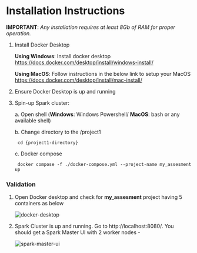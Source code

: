 # Installation Instructions
 

**IMPORTANT**: *Any installation requires at least 8Gb of RAM for proper operation.*

1. Install Docker Desktop

	  **Using Windows**: Install docker desktop https://docs.docker.com/desktop/install/windows-install/
	
	  **Using MacOS**: Follow instructions in the below link to setup your MacOS https://docs.docker.com/desktop/install/mac-install/ 
	  
2. Ensure Docker Desktop is up and running

3. Spin-up Spark cluster: 
	
	a. Open shell (**Windows**: Windows Powershell/ **MacOS**: bash or any available shell)
	
	b. Change directory to the /project1
		
		cd {project1-directory}
	
	c. Docker compose
	
		docker compose -f ./docker-compose.yml --project-name my_assesment up

### Validation

1. Open Docker desktop and check for **my_assesment** project having 5 containers as below

	  ![docker-desktop](https://github.com/projectforyou/project1/blob/main/pictures/docker-desktop-containers.png)
	
2. Spark Cluster is up and running. Go to http://localhost:8080/. You should get a Spark Master UI with 2 worker nodes -
	
   	![spark-master-ui](https://github.com/projectforyou/project1/blob/main/pictures/spark-master-ui.png)

